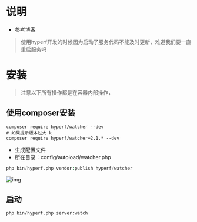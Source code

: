 #  说明

- 参考[博客](https://www.cnblogs.com/heijinli/articles/14944264.html)

> 使用hyperf开发的时候因为启动了服务代码不能及时更新，难道我们要一直重启服务吗

# 安装

> 注意以下所有操作都是在容器内部操作，

## 使用composer安装

```shell
composer require hyperf/watcher --dev
# 如果提示版本过大 k
composer require hyperf/watcher=2.1.* --dev 
```

- 生成配置文件
- 所在目录：config/autoload/watcher.php

```php
php bin/hyperf.php vendor:publish hyperf/watcher
```

![img](https://yaoliuyang-blog-images.oss-cn-beijing.aliyuncs.com/blogImages/1599860-20210628140812483-1682197992.png)

## 启动

```shell
php bin/hyperf.php server:watch
```



